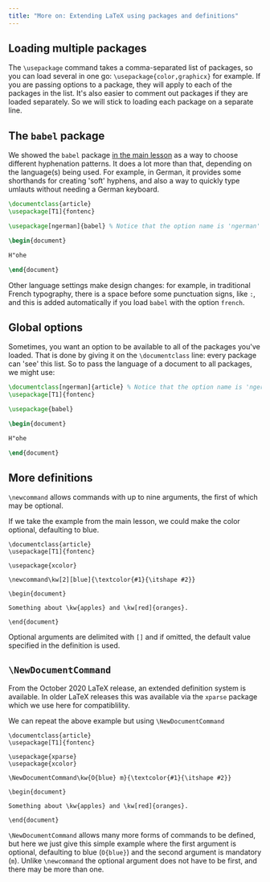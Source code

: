```yaml
---
title: "More on: Extending LaTeX using packages and definitions"
---
```


## Loading multiple packages

The `\usepackage` command takes a comma-separated list of packages, so you can
load several in one go: `\usepackage{color,graphicx}` for example. If you are
passing options to a package, they will apply to each of the packages in the list.
It's also easier to comment out packages if they are loaded
separately.  So we will stick to loading each package on a separate line.

## The `babel` package

We showed the `babel` package [in the main lesson](lesson-06) as a way to choose
different hyphenation patterns. It does a lot more than that, depending on the
language(s) being used. For example, in German, it provides some shorthands for
creating 'soft' hyphens, and also a way to quickly type umlauts without needing
a German keyboard.

```latex
\documentclass{article}
\usepackage[T1]{fontenc}

\usepackage[ngerman]{babel} % Notice that the option name is 'ngerman'

\begin{document}

H"ohe

\end{document}
```

Other language settings make design changes: for example, in traditional
French typography, there is a space before some punctuation signs, like `:`,
and this is added automatically if you load `babel` with the option `french`.

## Global options

Sometimes, you want an option to be available to all of the packages you've
loaded. That is done by giving it on the `\documentclass` line: every package
can 'see' this list. So to pass the language of a document to all packages,
we might use:

```latex
\documentclass[ngerman]{article} % Notice that the option name is 'ngerman'
\usepackage[T1]{fontenc}

\usepackage{babel}

\begin{document}

H"ohe

\end{document}
```

## More definitions

`\newcommand` allows commands with up to nine arguments, the first of which may be optional.

If we take the example from the main lesson, we could make the color
optional, defaulting to blue.

```
\documentclass{article}
\usepackage[T1]{fontenc}

\usepackage{xcolor}

\newcommand\kw[2][blue]{\textcolor{#1}{\itshape #2}}

\begin{document}

Something about \kw{apples} and \kw[red]{oranges}.

\end{document}
```

Optional arguments are delimited with `[]` and if omitted, the default
value specified in the definition is used.

## `\NewDocumentCommand`

From the October 2020 LaTeX release, an extended definition system is available.
In older LaTeX releases this was available via the `xparse` package which we use
here for compatiblility.

We can repeat the above example but using `\NewDocumentCommand`

```
\documentclass{article}
\usepackage[T1]{fontenc}

\usepackage{xparse}
\usepackage{xcolor}

\NewDocumentCommand\kw{O{blue} m}{\textcolor{#1}{\itshape #2}}

\begin{document}

Something about \kw{apples} and \kw[red]{oranges}.

\end{document}
```

`\NewDocumentCommand`  allows many more forms of commands to be defined, but here we just give this simple example
where the first argument is optional, defaulting to blue (`O{blue}`) and the second argument is mandatory (`m`).
Unlike `\newcommand` the optional argument does not have to be first, and there may be more than one.